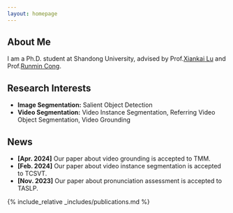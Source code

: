 ```yaml
---
layout: homepage
---
```


## About Me

I am a Ph.D. student at Shandong University, advised by Prof.[Xiankai Lu](https://faculty.sdu.edu.cn/luxiankai/zh_CN/index.htm) and Prof.[Runmin Cong](https://rmcong.github.io/).

## Research Interests

- **Image Segmentation:** Salient Object Detection
- **Video Segmentation:** Video Instance Segmentation, Referring Video Object Segmentation, Video Grounding

## News

- **[Apr. 2024]** Our paper about video grounding is accepted to TMM.
- **[Feb. 2024]** Our paper about video instance segmentation is accepted to TCSVT.
- **[Nov. 2023]** Our paper about pronunciation assessment is accepted to TASLP.

{% include_relative _includes/publications.md %}

